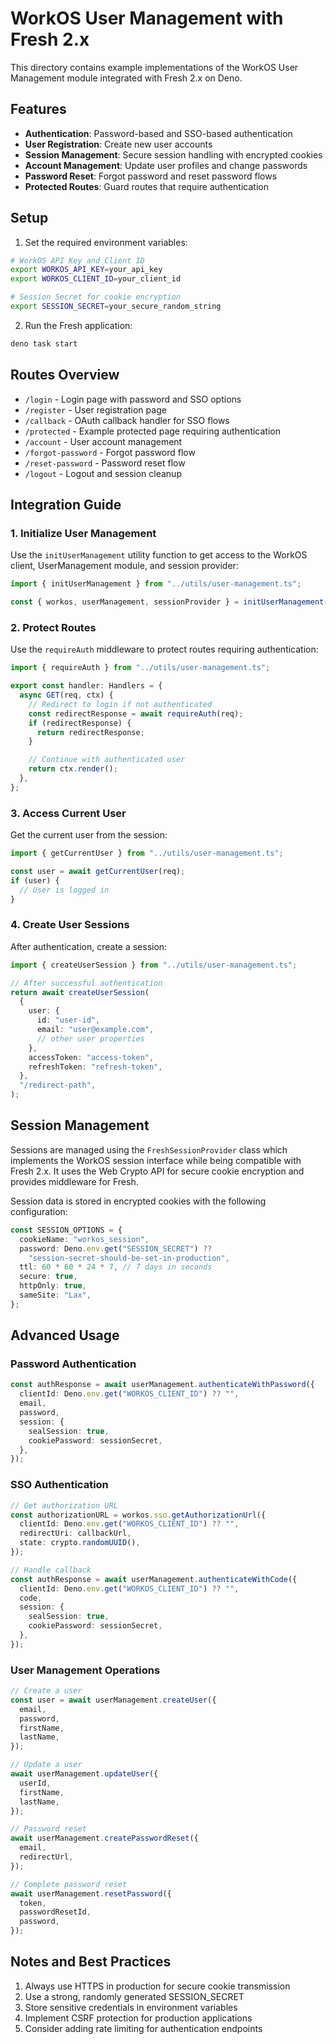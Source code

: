 # WorkOS User Management with Fresh 2.x

This directory contains example implementations of the WorkOS User Management
module integrated with Fresh 2.x on Deno.

## Features

- **Authentication**: Password-based and SSO-based authentication
- **User Registration**: Create new user accounts
- **Session Management**: Secure session handling with encrypted cookies
- **Account Management**: Update user profiles and change passwords
- **Password Reset**: Forgot password and reset password flows
- **Protected Routes**: Guard routes that require authentication

## Setup

1. Set the required environment variables:

```bash
# WorkOS API Key and Client ID
export WORKOS_API_KEY=your_api_key
export WORKOS_CLIENT_ID=your_client_id

# Session Secret for cookie encryption
export SESSION_SECRET=your_secure_random_string
```

2. Run the Fresh application:

```bash
deno task start
```

## Routes Overview

- `/login` - Login page with password and SSO options
- `/register` - User registration page
- `/callback` - OAuth callback handler for SSO flows
- `/protected` - Example protected page requiring authentication
- `/account` - User account management
- `/forgot-password` - Forgot password flow
- `/reset-password` - Password reset flow
- `/logout` - Logout and session cleanup

## Integration Guide

### 1. Initialize User Management

Use the `initUserManagement` utility function to get access to the WorkOS
client, UserManagement module, and session provider:

```typescript
import { initUserManagement } from "../utils/user-management.ts";

const { workos, userManagement, sessionProvider } = initUserManagement();
```

### 2. Protect Routes

Use the `requireAuth` middleware to protect routes requiring authentication:

```typescript
import { requireAuth } from "../utils/user-management.ts";

export const handler: Handlers = {
  async GET(req, ctx) {
    // Redirect to login if not authenticated
    const redirectResponse = await requireAuth(req);
    if (redirectResponse) {
      return redirectResponse;
    }

    // Continue with authenticated user
    return ctx.render();
  },
};
```

### 3. Access Current User

Get the current user from the session:

```typescript
import { getCurrentUser } from "../utils/user-management.ts";

const user = await getCurrentUser(req);
if (user) {
  // User is logged in
}
```

### 4. Create User Sessions

After authentication, create a session:

```typescript
import { createUserSession } from "../utils/user-management.ts";

// After successful authentication
return await createUserSession(
  {
    user: {
      id: "user-id",
      email: "user@example.com",
      // other user properties
    },
    accessToken: "access-token",
    refreshToken: "refresh-token",
  },
  "/redirect-path",
);
```

## Session Management

Sessions are managed using the `FreshSessionProvider` class which implements the
WorkOS session interface while being compatible with Fresh 2.x. It uses the Web
Crypto API for secure cookie encryption and provides middleware for Fresh.

Session data is stored in encrypted cookies with the following configuration:

```typescript
const SESSION_OPTIONS = {
  cookieName: "workos_session",
  password: Deno.env.get("SESSION_SECRET") ??
    "session-secret-should-be-set-in-production",
  ttl: 60 * 60 * 24 * 7, // 7 days in seconds
  secure: true,
  httpOnly: true,
  sameSite: "Lax",
};
```

## Advanced Usage

### Password Authentication

```typescript
const authResponse = await userManagement.authenticateWithPassword({
  clientId: Deno.env.get("WORKOS_CLIENT_ID") ?? "",
  email,
  password,
  session: {
    sealSession: true,
    cookiePassword: sessionSecret,
  },
});
```

### SSO Authentication

```typescript
// Get authorization URL
const authorizationURL = workos.sso.getAuthorizationUrl({
  clientId: Deno.env.get("WORKOS_CLIENT_ID") ?? "",
  redirectUri: callbackUrl,
  state: crypto.randomUUID(),
});

// Handle callback
const authResponse = await userManagement.authenticateWithCode({
  clientId: Deno.env.get("WORKOS_CLIENT_ID") ?? "",
  code,
  session: {
    sealSession: true,
    cookiePassword: sessionSecret,
  },
});
```

### User Management Operations

```typescript
// Create a user
const user = await userManagement.createUser({
  email,
  password,
  firstName,
  lastName,
});

// Update a user
await userManagement.updateUser({
  userId,
  firstName,
  lastName,
});

// Password reset
await userManagement.createPasswordReset({
  email,
  redirectUrl,
});

// Complete password reset
await userManagement.resetPassword({
  token,
  passwordResetId,
  password,
});
```

## Notes and Best Practices

1. Always use HTTPS in production for secure cookie transmission
2. Use a strong, randomly generated SESSION_SECRET
3. Store sensitive credentials in environment variables
4. Implement CSRF protection for production applications
5. Consider adding rate limiting for authentication endpoints
